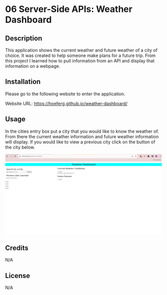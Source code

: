 # 06 Server-Side APIs: Weather Dashboard

## Description

This application shows the current weather and future weather of a city of choice. It was created to help someone make plans for a future trip. From this project I learned how to pull information from an API and display that information on a webpage.

## Installation

Please go to the following website to enter the application.

Website URL: https://hoeferg.github.io/weather-dashboard/
## Usage

In the cities entry box put a city that you would like to know the weather of. From there the current weather information and future weather information will display. If you would like to view a previous city click on the button of the city below.

![screenshot](assets/images/weather.png)

## Credits

N/A

## License
N/A